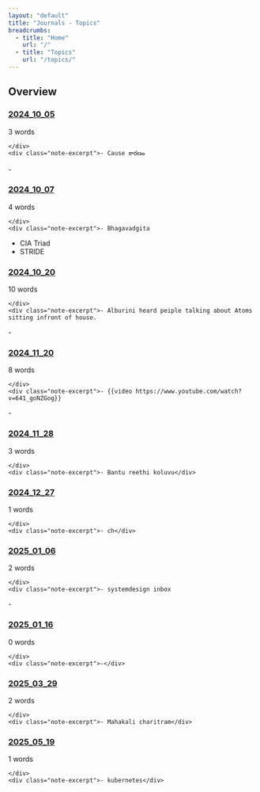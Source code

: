 ```yaml
---
layout: "default"
title: "Journals - Topics"
breadcrumbs:
  - title: "Home"
    url: "/"
  - title: "Topics"
    url: "/topics/"
---
```

## Overview

<div class="note-grid">

<div class="note-card">
    <h3><a href="journals/2024_10_05/">2024_10_05</a></h3>
    <div class="note-meta">
        3 words
        
    </div>
    <div class="note-excerpt">- Cause కారణం
-</div>
</div>

<div class="note-card">
    <h3><a href="journals/2024_10_07/">2024_10_07</a></h3>
    <div class="note-meta">
        4 words
        
    </div>
    <div class="note-excerpt">- Bhagavadgita
- CIA Triad
- STRIDE</div>
</div>

<div class="note-card">
    <h3><a href="journals/2024_10_20/">2024_10_20</a></h3>
    <div class="note-meta">
        10 words
        
    </div>
    <div class="note-excerpt">- Alburini heard peiple talking about Atoms sitting infront of house.
-</div>
</div>

<div class="note-card">
    <h3><a href="journals/2024_11_20/">2024_11_20</a></h3>
    <div class="note-meta">
        8 words
        
    </div>
    <div class="note-excerpt">- {{video https://www.youtube.com/watch?v=641_goNZGog}}
-</div>
</div>

<div class="note-card">
    <h3><a href="journals/2024_11_28/">2024_11_28</a></h3>
    <div class="note-meta">
        3 words
        
    </div>
    <div class="note-excerpt">- Bantu reethi koluvu</div>
</div>

<div class="note-card">
    <h3><a href="journals/2024_12_27/">2024_12_27</a></h3>
    <div class="note-meta">
        1 words
        
    </div>
    <div class="note-excerpt">- ch</div>
</div>

<div class="note-card">
    <h3><a href="journals/2025_01_06/">2025_01_06</a></h3>
    <div class="note-meta">
        2 words
        
    </div>
    <div class="note-excerpt">- systemdesign inbox
-</div>
</div>

<div class="note-card">
    <h3><a href="journals/2025_01_16/">2025_01_16</a></h3>
    <div class="note-meta">
        0 words
        
    </div>
    <div class="note-excerpt">-</div>
</div>

<div class="note-card">
    <h3><a href="journals/2025_03_29/">2025_03_29</a></h3>
    <div class="note-meta">
        2 words
        
    </div>
    <div class="note-excerpt">- Mahakali charitram</div>
</div>

<div class="note-card">
    <h3><a href="journals/2025_05_19/">2025_05_19</a></h3>
    <div class="note-meta">
        1 words
        
    </div>
    <div class="note-excerpt">- kubernetes</div>
</div>
</div>
